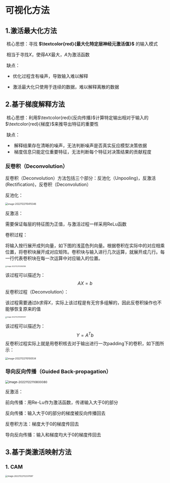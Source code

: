 # 可视化方法

## 1.激活最大化方法

​	核心思想：寻找 **$\textcolor{red}{最大化特定层神经元激活值}$** 的输入模式

​	相当于寻找$X$，使得$AX$最大，$A$为激活函数

​	缺点：

-    优化过程含有噪声，导致输入难以解释

-    激活最大化只使用于连续的数据，难以解释离散的数据

  

## 2.基于梯度解释方法

​	核心思想：利用$\textcolor{red}{反向传播}$计算特定输出相对于输入的$\textcolor{red}{梯度}$来推导出特征的重要性

​	缺点：

- ​	解释结果存在清晰的噪声，无法判断噪声是否真实反应模型决策依据
- ​    梯度信息只能定位重要特征，无法判断每个特征对决策结果的贡献程度

### 反卷积（Deconvolution）

反卷积（Deconvolution）方法包括三个部分：反池化（Unpooling)，反激活(Rectification)，反卷积（Deconvolution）

反池化：

<img src="https://wth-markdown-image.oss-cn-beijing.aliyuncs.com/markdown_img/image-20221122110415346.png" alt="image-20221122110415346" style="zoom:50%;" />

反激活：

需要保证每层的特征图为正值，与激活过程一样采用ReLu函数

卷积过程：

将输入按行展开成列向量，如下图的浅蓝色列向量。根据卷积在实际中的对应相乘位置，将卷积块展开成对应矩阵。卷积块与输入进行几次运算，就展开成几行。每一行代表卷积块在每一次运算中对应输入的位置。

<img src="https://wth-markdown-image.oss-cn-beijing.aliyuncs.com/markdown_img/image-20221122103956188.png" alt="image-20221122103956188" style="zoom: 33%;" />

该过程可以描述为：
$$
AX=b
$$
反卷积过程（Deconvolution）：

该过程需要通过$b$求得$X$，实际上该过程是有无穷多组解的，因此反卷积操作也不能够恢复原来的值

<img src="https://wth-markdown-image.oss-cn-beijing.aliyuncs.com/markdown_img/image-20221122105655957.png" alt="image-20221122105655957" style="zoom: 33%;" />

该过程可以描述为：
$$
Y=A^Tb
$$
反卷积过程实际上就是用卷积核去对于输出进行一次padding下的卷积，如下图所示：

<img src="https://wth-markdown-image.oss-cn-beijing.aliyuncs.com/markdown_img/image-20221122110100534.png" alt="image-20221122110100534" style="zoom: 50%;" />

### 导向反向传播（Guided Back-propagation）

<img src="https://wth-markdown-image.oss-cn-beijing.aliyuncs.com/markdown_img/image-20221122110800080.png" alt="image-20221122110800080" style="zoom:67%;" />

反激活：

前向传播：用Re-Lu作为激活函数，传递输入大于0的部分

反向传播：输入大于0的部分的梯度被反向传播回去

反卷积方法：梯度大于0的梯度传回去

导向反向传播：输入和梯度均大于0的梯度传回去

## 3.基于类激活映射方法

### 1. CAM

<img src="https://wth-markdown-image.oss-cn-beijing.aliyuncs.com/markdown_img/image-20221122112337097.png" alt="image-20221122112337097" style="zoom: 45%;" />